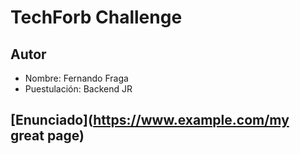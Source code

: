 # TechForb Challenge

## Autor
- Nombre: Fernando Fraga
- Puestulación: Backend JR

## [Enunciado](https://www.example.com/my great page)
